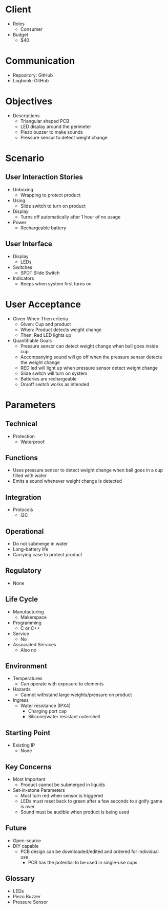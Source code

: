 # Client
- Roles
  - Consumer
- Budget
  - $40

# Communication
- Repository: GitHub
- Logbook: GitHub

# Objectives
- Descriptions
  - Triangular shaped PCB
  - LED display around the perimeter
  - Piezo buzzer to make sounds
  - Pressure sensor to detect weight change

# Scenario
## User Interaction Stories
- Unboxing
  - Wrapping to protect product
- Using
  - Slide switch to turn on product
- Display
  - Turns off automatically after 1 hour of no usage
- Power
  - Rechargeable battery

## User Interface
- Display
  - LEDs
- Switches
  - SPDT Slide Switch
- Indicators
  - Beeps when system first turns on

# User Acceptance
- Given-When-Then criteria
  - Given: Cup and product
  - When: Product detects weight change
  - Then: Red LED lights up
- Quantifiable Goals
  - Pressure sensor can detect weight change when ball goes inside cup
  - Accompanying sound will go off when the pressure sensor detects the weight change
  - RED led will light up when pressure sensor detect weight change
  - Slide switch will turn on system
  - Batteries are rechargeable
  - On/off switch works as intended

# Parameters
## Technical
- Protection
  - Waterproof

## Functions
- Uses pressure sensor to detect weight change when ball goes in a cup filled with water
- Emits a sound whenever weight change is detected

## Integration
- Protocols
  - I2C

## Operational
- Do not submerge in water
- Long-battery life
- Carrying case to protect product

## Regulatory
- None

## Life Cycle
- Manufacturing
  - Makerspace
- Programming
  - C or C++
- Service
  - No
- Associated Services
  - Also no

## Environment
- Temperatures
  - Can operate with exposure to elements
- Hazards
  - Cannot withstand large weights/pressure on product
- Ingress
  - Water resistance (IPX4)
    - Charging port cap
    - Silicone/water resistant outershell

## Starting Point
- Existing IP
  - None

## Key Concerns
- Most Important
  - Product cannot be submerged in liquids
- Set-in-stone Parameters
  - Must turn red when sensor is triggered
  - LEDs must reset back to green after a few seconds to signify game is over
  - Sound must be audible when product is being used

## Future
- Open-source
- DIY capable
  - PCB design can be downloaded/edited and ordered for individual use
    - PCB has the potential to be used in single-use cups  

## Glossary
- LEDs
- Piezo Buzzer
- Pressure Sensor